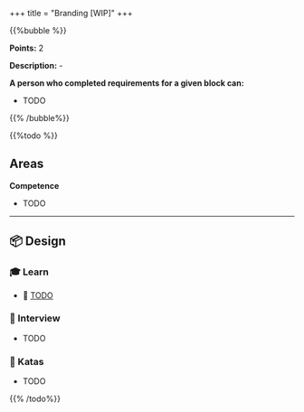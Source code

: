 +++
title = "Branding [WIP]"
+++

{{%bubble %}}

**Points:** 2

**Description:** -

**A person who completed requirements for a given block can:**

- TODO

{{% /bubble%}}

{{%todo %}}

## Areas

**Competence**

- TODO

---

## 📦 Design

### 🎓 Learn

- 📗 [TODO](https://lorem.ipsum/)

### 🎤 Interview

- TODO

### 📝 Katas

- TODO

{{% /todo%}}

